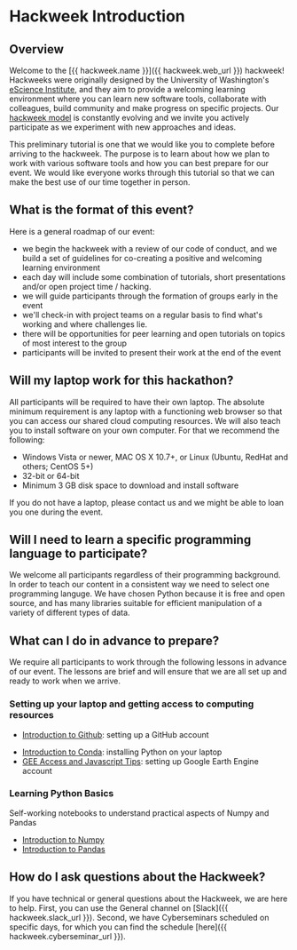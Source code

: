 # Hackweek Introduction

## Overview

Welcome to the [{{ hackweek.name }}]({{ hackweek.web_url }}) hackweek! Hackweeks were originally designed by the University of Washington's [eScience Institute](https://escience.washington.edu/), and they aim to provide a welcoming learning environment where you can learn new software tools, collaborate with colleagues, build community and make progress on specific projects. Our [hackweek model](https://arxiv.org/abs/1711.00028) is constantly evolving and we invite you actively participate as we experiment with new approaches and ideas.

This preliminary tutorial is one that we would like you to complete before arriving to the hackweek. The purpose is to learn about how we plan to work with various software tools and how you can best prepare for our event. We would like everyone works through this tutorial so that we can make the best use of our time together in person.


## What is the format of this event?

Here is a general roadmap of our event:

* we begin the hackweek with a review of our code of conduct, and we build a set of guidelines for co-creating a positive and welcoming learning environment
* each day will include some combination of tutorials, short presentations and/or open project time / hacking.
* we will guide participants through the formation of groups early in the event
* we'll check-in with project teams on a regular basis to find what's working and where challenges lie.
* there will be opportunities for peer learning and open tutorials on topics of most interest to the group
* participants will be invited to present their work at the end of the event


## Will my laptop work for this hackathon?

All participants will be required to have their own laptop. The absolute minimum requirement is any laptop with a functioning web browser so that you can access our shared cloud computing resources. We will also teach you to install software on your own computer. For that we recommend the following:

* Windows Vista or newer, MAC OS X 10.7+, or Linux (Ubuntu, RedHat and others; CentOS 5+)
* 32-bit or 64-bit
* Minimum 3 GB disk space to download and install software

If you do not have a laptop, please contact us and we might be able to loan you one during the event.


## Will I need to learn a specific programming language to participate?

We welcome all participants regardless of their programming background. In order to teach our content in a consistent way we need to select one programming languge. We have chosen Python because it is free and open source, and has many libraries suitable for efficient manipulation of a variety of different types of data. 


## What can I do in advance to prepare?

We require all participants to work through the following lessons in advance of our event. The lessons are brief and will ensure that we are all set up and ready to work when we arrive.

### Setting up your laptop and getting access to computing resources

* [Introduction to Github](github.md): setting up a GitHub account
<!--* [Lesson 2](jupyterhub.md): connecting to our shared cloud computing environment-->
* [Introduction to Conda](conda.md): installing Python on your laptop
* [GEE Access and Javascript Tips](gee_javascript.md): setting up Google Earth Engine account

### Learning Python Basics

Self-working notebooks to understand practical aspects of Numpy and Pandas

* [Introduction to Numpy](numpy.md)
* [Introduction to Pandas](pandas.md)


## How do I ask questions about the Hackweek?

If you have technical or general questions about the Hackweek, we are here to help. First, you can use the General channel on [Slack]({{ hackweek.slack_url }}). Second, we have Cyberseminars scheduled on specific days, for which you can find the schedule [here]({{ hackweek.cyberseminar_url }}).
